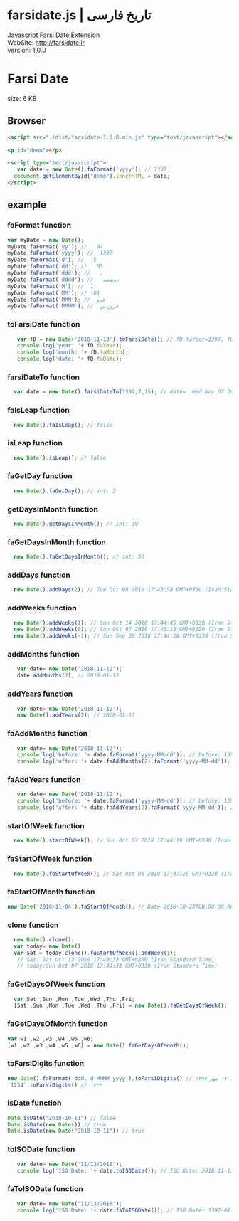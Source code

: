 # farsidate.js | تاریخ فارسی
Javascript Farsi Date Extension
<br />
WebSite: http://farsidate.ir
<br />
version: 1.0.0


Farsi Date
==============
size: 6 KB 

## Browser

```html
<script src="./dist/farsidate-1.0.0.min.js" type="text/javascript"></script>

<p id="demo"></p>

<script type="text/javascript">
   var date = new Date().faFormat('yyyy'); // 1397 
  document.getElementById("demo").innerHTML = date;
</script>

```

## example
### faFormat function
```javascript
var myDate = new Date();
myDate.faFormat('yy'); //   97
myDate.faFormat('yyyy'); //  1397
myDate.faFormat('d'); //   5
myDate.faFormat('dd'); //   05
myDate.faFormat('ddd'); //   د
myDate.faFormat('dddd'); //   دوشنبه
myDate.faFormat('M'); //  1
myDate.faFormat('MM'); //  01
myDate.faFormat('MMM'); //  فرو
myDate.faFormat('MMMM'); //  فروردین
```
### toFarsiDate function
```javascript
   var fD = new Date('2018-11-13').toFarsiDate(); // fD.faYear=1397, fD.faMonth= 8, fD.faDate= 222
   console.log('year: '+ fD.faYear);
   console.log('month: '+ fD.faMonth);
   console.log('date: '+ fD.faDate);
```
### farsiDateTo function
```javascript
  var date = new Date().farsiDateTo(1397,7,15); // date=  Wed Nov 07 2018 17:39:44 GMT+0330 (Iran Standard Time)
```
### faIsLeap function
```javascript
  new Date().faIsLeap(); // false
```
### isLeap function
```javascript
  new Date().isLeap(); // false
```
### faGetDay function
```javascript
  new Date().faGetDay(); // int: 2
```

### getDaysInMonth function
```javascript
  new Date().getDaysInMonth(); // int: 30
```

### faGetDaysInMonth function
```javascript
  new Date().faGetDaysInMonth(); // int: 30
```

### addDays function
```javascript
  new Date().addDays(2); // Tue Oct 09 2018 17:43:54 GMT+0330 (Iran Standard Time)
```

### addWeeks function
```javascript
  new Date().addWeeks(1); // Sun Oct 14 2018 17:44:45 GMT+0330 (Iran Standard Time)
  new Date().addWeeks(0); // Sun Oct 07 2018 17:45:15 GMT+0330 (Iran Standard Time)
  new Date().addWeeks(-1); // Sun Sep 30 2018 17:44:28 GMT+0330 (Iran Standard Time)
```
### addMonths function
```javascript
   var date= new Date('2018-11-12');
   date.addMonths(2); // 2018-01-12
```

### addYears function
```javascript
   var date= new Date('2018-11-12');
   new Date().addYears(2); // 2020-01-12
```
### faAddMonths function
```javascript
   var date= new Date('2018-11-12');
   console.log('before: '+ date.faFormat('yyyy-MM-dd')); // before: 1397-08-21
   console.log('after: '+ date.faAddMonths(2).faFormat('yyyy-MM-dd')); // after: 1397-10-21
```

### faAddYears function
```javascript
   var date= new Date('2018-11-12');
   console.log('before: '+ date.faFormat('yyyy-MM-dd')); // before: 1397-08-21
   console.log('after: '+ date.faAddYears(2).faFormat('yyyy-MM-dd')); // after: 1399-08-21
```

### startOfWeek function
```javascript
  new Date().startOfWeek(); // Sun Oct 07 2018 17:46:19 GMT+0330 (Iran Standard Time)
```
### faStartOfWeek function
```javascript
  new Date().faStartOfWeek(); // Sat Oct 06 2018 17:47:28 GMT+0330 (Iran Standard Time)
```

### faStartOfMonth function
```javascript
new Date('2018-11-04').faStartOfMonth(); // Date 2018-10-23T00:00:00.000Z
```

### clone function
```javascript
  new Date().clone(); 
  var today= new Date()
  var sat = today.clone().faStartOfWeek().addWeek(1);
   // Sat: Sat Oct 13 2018 17:49:33 GMT+0330 (Iran Standard Time)
   // today:Sun Oct 07 2018 17:49:33 GMT+0330 (Iran Standard Time)
```
### faGetDaysOfWeek function
```javascript
  var Sat ,Sun ,Mon ,Tue ,Wed ,Thu ,Fri;
  [Sat ,Sun ,Mon ,Tue ,Wed ,Thu ,Fri] = new Date().faGetDaysOfWeek(); 
```
### faGetDaysOfMonth function
```javascript
var w1 ,w2 ,w3 ,w4 ,w5 ,w6;
[w1 ,w2 ,w3 ,w4 ,w5 ,w6] = new Date().faGetDaysOfMonth();
```

### toFarsiDigits function
```javascript
new Date().faFormat('ddd. d MMMM yyyy').toFarsiDigits() // س. ۱۷ مهر ۱۳۹۷ 
'1234'.toFarsiDigits() // ۱۲۳۴
```
### isDate function
```javascript
Date.isDate("2018-10-11") // false 
Date.isDate(new Date()) // true 
Date.isDate(new Date("2018-10-11")) // true
```
### toISODate function
```javascript
   var date= new Date('11/13/2018');
   console.log('ISO Date: '+ date.toISODate()); // ISO Date: 2018-11-13
```
### faToISODate function
```javascript
   var date= new Date('11/13/2018');
   console.log('ISO Date: '+ date.faToISODate()); // ISO Date: 1397-08-22
```






